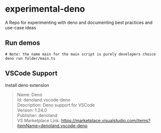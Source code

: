 # experimental-deno
A Repo for experimenting with deno and documenting best practices and use-case ideas

## Run demos

```
# Note: the name main for the main script is purely developers choice
deno run folder/main.ts
```

## VSCode Support 
Install deno extension 

>Name: Deno  
>Id: denoland.vscode-deno  
>Description: Deno support for VSCode  
>Version: 1.24.0  
>Publisher: denoland  
>VS Marketplace Link: https://marketplace.visualstudio.com/items?itemName=denoland.vscode-deno